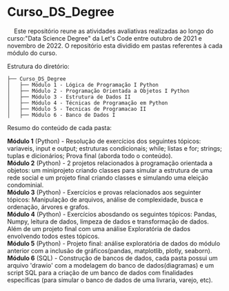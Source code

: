 # Curso_DS_Degree
&nbsp;&nbsp;&nbsp;&nbsp;Este repositório reune as atividades avaliativas realizadas ao longo do curso:"Data Science Degree" da Let's Code  entre outubro de 2021 e novembro de 2022. O repositório esta dividido em pastas referentes à cada módulo do curso.<br>
  
Estrutura do diretório:  
```
├── Curso_DS_Degree
│   ├── Módulo 1 - Lógica de Programação I Python
│   ├── Módulo 2 - Programação Orientada a Objetos I Python
│   ├── Módulo 3 - Estrutura de Dados II
│   ├── Módulo 4 - Técnicas de Programação em Python
│   ├── Módulo 5 - Tecnicas de Programacao II
│   ├── Módulo 6 - Banco de Dados I
```
Resumo do conteúdo de cada pasta:  
  
**Módulo 1** (Python) - Resolução de exercícios dos seguintes tópicos: variaveis, input e output; estruturas condicionais; while; listas e for; strings; tuplas e dicionários; Prova final (aborda todo o conteúdo).  
**Módulo 2** (Python) - 2 projetos relacionados à programação orientada a objetos: um miniprojeto criando classes para simular a estrutura de uma rede social e um projeto final criando classes e simulando uma eleição condominial.  
**Módulo 3** (Python) - Exercícios e provas relacionados aos seguinter tópicos: Manipulação de arquivos, análise de complexidade, busca e ordenação, árvores e grafos.  
**Módulo 4** (Python) - Exercícios abosdando os seguintes tópicos: Pandas, Numpy, leitura de dados, limpeza de dados e transformação de dados. Além de um projeto final com uma análise Exploratória de dados envolvendo todos estes tópicos.  
**Módulo 5** (Python) - Projeto final: análise exploratória de dados do módulo anterior com a inclusão de gráficos(pandas, matplotlib, plotly, seaborn).  
**Módulo 6** (SQL) - Construção de bancos de dados, cada pasta possui um arquivo 'drawio' com a modelagem do banco de dados(diagramas) e um script SQL para a criação de um banco de dados com finalidades específicas (para simular o banco de dados de uma livraria, varejo, etc).

